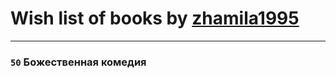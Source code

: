 # Wish list of books by [zhamila1995](http://vk.com/id43615118)
---

### `50` Божественная комедия

